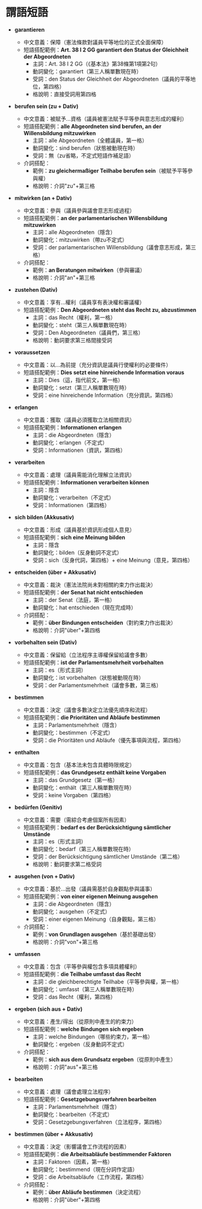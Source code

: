# 謂語短語 

- **garantieren**
  - 中文意義：保障（憲法條款對議員平等地位的正式全面保障）
  - 短語搭配範例：**Art. 38 I 2 GG garantiert den Status der Gleichheit der Abgeordneten**
    - 主詞：Art. 38 I 2 GG（《基本法》第38條第1項第2句）
    - 動詞變化：garantiert（第三人稱單數現在時）
    - 受詞：den Status der Gleichheit der Abgeordneten（議員的平等地位，第四格）
    - 格說明：直接受詞用第四格

- **berufen sein (zu + Dativ)**
  - 中文意義：被賦予...資格（議員被憲法賦予平等參與意志形成的權利）
  - 短語搭配範例：**alle Abgeordneten sind berufen, an der Willensbildung mitzuwirken**
    - 主詞：alle Abgeordneten（全體議員，第一格）
    - 動詞變化：sind berufen（狀態被動現在時）
    - 受詞：無（zu省略，不定式短語作補足語）
  - 介詞搭配：
    - 範例：**zu gleichermaßiger Teilhabe berufen sein**（被賦予平等參與權）
    - 格說明：介詞"zu"+第三格

- **mitwirken (an + Dativ)**
  - 中文意義：參與（議員參與議會意志形成過程）
  - 短語搭配範例：**an der parlamentarischen Willensbildung mitzuwirken**
    - 主詞：alle Abgeordneten（隱含）
    - 動詞變化：mitzuwirken（帶zu不定式）
    - 受詞：der parlamentarischen Willensbildung（議會意志形成，第三格）
  - 介詞搭配：
    - 範例：**an Beratungen mitwirken**（參與審議）
    - 格說明：介詞"an"+第三格

- **zustehen (Dativ)**
  - 中文意義：享有...權利（議員享有表決權和審議權）
  - 短語搭配範例：**Den Abgeordneten steht das Recht zu, abzustimmen**
    - 主詞：das Recht（權利，第一格）
    - 動詞變化：steht（第三人稱單數現在時）
    - 受詞：Den Abgeordneten（議員們，第三格）
    - 格說明：動詞要求第三格間接受詞

- **voraussetzen**
  - 中文意義：以...為前提（充分資訊是議員行使權利的必要條件）
  - 短語搭配範例：**Dies setzt eine hinreichende Information voraus**
    - 主詞：Dies（這，指代前文，第一格）
    - 動詞變化：setzt（第三人稱單數現在時）
    - 受詞：eine hinreichende Information（充分資訊，第四格）

- **erlangen**
  - 中文意義：獲取（議員必須獲取立法相關資訊）
  - 短語搭配範例：**Informationen erlangen**
    - 主詞：die Abgeordneten（隱含）
    - 動詞變化：erlangen（不定式）
    - 受詞：Informationen（資訊，第四格）

- **verarbeiten**
  - 中文意義：處理（議員需能消化理解立法資訊）
  - 短語搭配範例：**Informationen verarbeiten können**
    - 主詞：隱含
    - 動詞變化：verarbeiten（不定式）
    - 受詞：Informationen（第四格）

- **sich bilden (Akkusativ)**
  - 中文意義：形成（議員基於資訊形成個人意見）
  - 短語搭配範例：**sich eine Meinung bilden**
    - 主詞：隱含
    - 動詞變化：bilden（反身動詞不定式）
    - 受詞：sich（反身代詞，第四格）+ eine Meinung（意見，第四格）

- **entscheiden (über + Akkusativ)**
  - 中文意義：裁決（憲法法院尚未對相關約束力作出裁決）
  - 短語搭配範例：**der Senat hat nicht entschieden**
    - 主詞：der Senat（法庭，第一格）
    - 動詞變化：hat entschieden（現在完成時）
  - 介詞搭配：
    - 範例：**über Bindungen entscheiden**（對約束力作出裁決）
    - 格說明：介詞"über"+第四格

- **vorbehalten sein (Dativ)**
  - 中文意義：保留給（立法程序主導權保留給議會多數）
  - 短語搭配範例：**ist der Parlamentsmehrheit vorbehalten**
    - 主詞：es（形式主詞）
    - 動詞變化：ist vorbehalten（狀態被動現在時）
    - 受詞：der Parlamentsmehrheit（議會多數，第三格）

- **bestimmen**
  - 中文意義：決定（議會多數決定立法優先順序和流程）
  - 短語搭配範例：**die Prioritäten und Abläufe bestimmen**
    - 主詞：Parlamentsmehrheit（隱含）
    - 動詞變化：bestimmen（不定式）
    - 受詞：die Prioritäten und Abläufe（優先事項與流程，第四格）

- **enthalten**
  - 中文意義：包含（基本法未包含具體時限規定）
  - 短語搭配範例：**das Grundgesetz enthält keine Vorgaben**
    - 主詞：das Grundgesetz（第一格）
    - 動詞變化：enthält（第三人稱單數現在時）
    - 受詞：keine Vorgaben（第四格）

- **bedürfen (Genitiv)**
  - 中文意義：需要（需綜合考慮個案所有因素）
  - 短語搭配範例：**bedarf es der Berücksichtigung sämtlicher Umstände**
    - 主詞：es（形式主詞）
    - 動詞變化：bedarf（第三人稱單數現在時）
    - 受詞：der Berücksichtigung sämtlicher Umstände（第二格）
    - 格說明：動詞要求第二格受詞


- **ausgehen (von + Dativ)**
  - 中文意義：基於...出發（議員需基於自身觀點參與議事）
  - 短語搭配範例：**von einer eigenen Meinung ausgehen**
    - 主詞：die Abgeordneten（隱含）
    - 動詞變化：ausgehen（不定式）
    - 受詞：einer eigenen Meinung（自身觀點，第三格）
  - 介詞搭配：
    - 範例：**von Grundlagen ausgehen**（基於基礎出發）
    - 格說明：介詞"von"+第三格

- **umfassen**
  - 中文意義：包含（平等參與權包含多項具體權利）
  - 短語搭配範例：**die Teilhabe umfasst das Recht**
    - 主詞：die gleichberechtigte Teilhabe（平等參與權，第一格）
    - 動詞變化：umfasst（第三人稱單數現在時）
    - 受詞：das Recht（權利，第四格）

- **ergeben (sich aus + Dativ)**
  - 中文意義：產生/得出（從原則中產生的約束力）
  - 短語搭配範例：**welche Bindungen sich ergeben**
    - 主詞：welche Bindungen（哪些約束力，第一格）
    - 動詞變化：ergeben（反身動詞不定式）
  - 介詞搭配：
    - 範例：**sich aus dem Grundsatz ergeben**（從原則中產生）
    - 格說明：介詞"aus"+第三格

- **bearbeiten**
  - 中文意義：處理（議會處理立法程序）
  - 短語搭配範例：**Gesetzgebungsverfahren bearbeiten**
    - 主詞：Parlamentsmehrheit（隱含）
    - 動詞變化：bearbeiten（不定式）
    - 受詞：Gesetzgebungsverfahren（立法程序，第四格）

- **bestimmen (über + Akkusativ)**
  - 中文意義：決定（影響議會工作流程的因素）
  - 短語搭配範例：**die Arbeitsabläufe bestimmender Faktoren**
    - 主詞：Faktoren（因素，第一格）
    - 動詞變化：bestimmend（現在分詞作定語）
    - 受詞：die Arbeitsabläufe（工作流程，第四格）
  - 介詞搭配：
    - 範例：**über Abläufe bestimmen**（決定流程）
    - 格說明：介詞"über"+第四格
